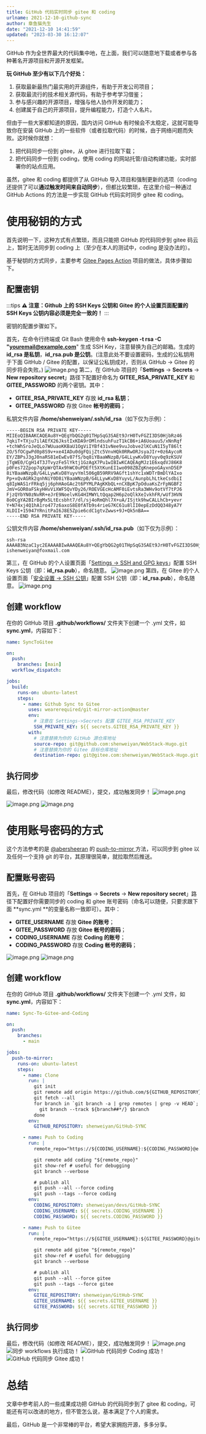 ```yaml
---
title: GitHub 代码实时同步 gitee 和 coding
urlname: 2021-12-10-github-sync
author: 章鱼猫先生
date: "2021-12-10 14:41:59"
updated: "2023-03-30 16:12:07"
---
```


GitHub 作为全世界最大的代码集中地，在上面，我们可以随意地下载或者参与各种著名开源项目和开源开发框架。

**玩 GitHub 至少有以下几个好处：**

1.  获取最新最热门最实用的开源组件，有助于开发公司项目；
2.  获取最流行的技术相关源代码，有助于参考学习借鉴；
3.  参与感兴趣的开源项目，增强与他人协作开发的能力；
4.  创建属于自己的开源项目，提升编程能力，打造个人名片。

但由于一些大家都知道的原因，国内访问 GitHub 有时候会不太稳定，这就可能导致你在安装 GitHub 上的一些软件（或者拉取代码）的时候，由于网络问题而失败。这时候你就想：

1.  把代码同步一份到 gitee，从 gitee 进行拉取下载；
2.  把代码同步一份到 coding，使用 coding 的网站托管/自动构建功能，实时部署你的站点应用。

虽然，gitee 和 coding 都提供了从 GitHub 导入项目和强制更新的选项（coding 还提供了可以**通过触发时间来自动同步**），但都比较繁琐，在这里介绍一种通过 GitHub Actions 的方法是一步实现 GitHub 代码实时同步 gitee 和 coding。

# 使用秘钥的方式

首先说明一下，这种方式有点繁琐，而且只能把 GitHub 的代码同步到 gitee 码云上，暂时无法同步到 coding 上（至少在本人的测试中，coding 是没办法的）。

基于秘钥的方式同步，主要参考 [Gitee Pages Action](https://github.com/yanglbme/gitee-pages-action) 项目的做法，具体步骤如下。

## 配置密钥

:::tips
**⚠️ 注意：Github 上的 SSH Keys 公钥和 Gitee 的个人设置页面配置的 SSH Keys 公钥内容必须是完全一致的！**
:::

密钥的配置步骤如下。

首先，在命令行终端或 Git Bash 使用命令 **ssh-keygen -t rsa -C "<youremail@example.com>**" 生成 SSH Key，注意替换为自己的邮箱。生成的 **id_rsa 是私钥**，**id_rsa.pub 是公钥**。(注意此处不要设置密码，生成的公私钥用于下面 GitHub / Gitee 的配置，以保证公私钥成对，否则从 GitHub -> Gitee 的同步将会失败。)
![image.png](https://shub-1251708715.cos.ap-guangzhou.myqcloud.com/elog-cookbook-img/FnLtojw2-D77uJnv9XmlQRGFrXoZ.png)
第二，在 GitHub 项目的「**Settings** -> **Secrets** → **New repository secret**」路径下配置好命名为 **GITEE_RSA_PRIVATE_KEY** 和 **GITEE_PASSWORD** 的两个密钥。其中：

- **GITEE_RSA_PRIVATE_KEY** 存放 **id_rsa 私钥**；
- **GITEE_PASSWORD** 存放 Gitee **帐号的密码**；

私钥文件内容 **/home/shenweiyan/.ssh/id_rsa**（如下仅为示例）：

    -----BEGIN RSA PRIVATE KEY-----
    MIIEoQIBAAKCAQEAu8Y+QEgYbQG2g01THpSqG3SAEt9JrH0TvFGZI3DS0HjbRz46
    7qkiT+TXju7ilAEfX26JkstIxKDA9rOMlndsuhFuzT1kCB6+iA6Uoauu5/xNnRqf
    +tchWhSroJeQLo7WUuaoKKBaU1OgViIYBf431vNee9vuJobve2lKCuN1I5yT86lt
    2O/5fOCgwPd0p8S9v+xe4IADu0dgFQijZtc5VnvHQk0RRwORJsyaJIr+0z6AycoR
    EY/ZBPsJ3gJ0naRS81eEwEv87fS/bq8iYBaaWNzpB/G4LLywKvD8Yuyv0q9zKSUV
    jTgWE0/CgH14T3JTvyzFe5lYktj1GzAgX7Pu1wIBIwKCAQEAgMJz1E6xqdVJ86K8
    p0Fes72Zpop7qXpWrQTAx9hWC0uPDEft5XtKunEI1wo098ZBZgKnepoGAyxnD5EP
    8iYBaaWNzpB/G4LLywKvD8YuyvYml506gB59RRV9AGft1shYc1xWDTrBmDlYAIxo
    Pp+xQvAGRk2qnhNiY0D8iYBaaWNzpB/G4LLywKvD8YuyvL/AunpbLhLtkeCsdbiI
    q8IpWAS1rFRkq5jj6phHAoGAc2t6PYMLPAgKKbQL+nCXBpK7pOduaKsZrFpNGBF2
    JmV+GOR0aFSkyHHvViXWF5QvYDy26/ROEVGEcHcAMF0iEvtsRa3WHv9otVf7tPJ6
    FjzQYbYN0zNvRR+eJrE9NoelvKG4HIMWYLtQqap2H6p2oQlkXeIvkhFR/wUf3HVN
    8o0CgYA2BIrBgMx5LtEcsbht7/dl/sj4oRmQhl7X+uA/ISjtk9hwCALLhCb+yevr
    Y+N74xj4Q1hA1ro477z6axoS8E0fATb9s4rieG7KC61u8lII0epEzDdQQ348yA7Y
    XLDII+15947YRnitPaI6J8E5Zpie6cdC1gtvZwws+9J+Qk5nBA==
    -----END RSA PRIVATE KEY-----

公钥文件内容 **/home/shenweiyan/.ssh/id_rsa.pub**（如下仅为示例）：

    ssh-rsa AAAAB3NzaC1yc2EAAAABIwAAAQEAu8Y+QEgYbQG2g01THpSqG3SAEt9JrH0TvFGZI3DS0HjbRz467qkiT+TXju7ilAEfX26JkstIxKDA9rOMlndsuhFpWAS1rFRkq5jj6phHAoGAc2t6PYMLPAgKKbQL+nCXBpK7pOduT3JTvyzFe5lYktj1GzAgX7Pu1w== ishenweiyan@foxmail.com

第三，在 GitHub 的个人设置页面「[Settings -> SSH and GPG keys](https://github.com/settings/keys)」配置 SSH Keys 公钥（即：**id_rsa.pub**），命名随意。
![image.png](https://shub-1251708715.cos.ap-guangzhou.myqcloud.com/elog-cookbook-img/FtcUhF3OCjBv7i0AZpOHWVpUoGkr.png)
第四，在 Gitee 的个人设置页面「[安全设置 -> SSH 公钥](https://gitee.com/profile/sshkeys)」配置 SSH 公钥（即：**id_rsa.pub**），命名随意。
![image.png](https://shub-1251708715.cos.ap-guangzhou.myqcloud.com/elog-cookbook-img/Fsey-rTV7Z0rZMAvirujPTPobsL5.png)

## 创建 workflow

在你的 GitHub 项目 **.github/workflows/** 文件夹下创建一个 .yml 文件，如 **sync.yml**，内容如下：

```yaml
name: SyncToGitee

on:
  push:
    branches: [main]
  workflow_dispatch:

jobs:
  build:
    runs-on: ubuntu-latest
    steps:
      - name: Github Sync to Gitee
        uses: wearerequired/git-mirror-action@master
        env:
          # 注意在 Settings->Secrets 配置 GITEE_RSA_PRIVATE_KEY
          SSH_PRIVATE_KEY: ${{ secrets.GITEE_RSA_PRIVATE_KEY }}
        with:
          # 注意替换为你的 GitHub 源仓库地址
          source-repo: git@github.com:shenweiyan/WebStack-Hugo.git
          # 注意替换为你的 Gitee 目标仓库地址
          destination-repo: git@gitee.com:shenweiyan/WebStack-Hugo.git
```

## 执行同步

最后，修改代码（如修改 README），提交，成功触发同步！
![image.png](https://shub-1251708715.cos.ap-guangzhou.myqcloud.com/elog-cookbook-img/FhNciqJ2JAce216HOdJhqNMLNylJ.png)

![image.png](https://shub-1251708715.cos.ap-guangzhou.myqcloud.com/elog-cookbook-img/Fr8zbEMkhW6KnY1RqwtOwMX0ezP_.png)
![image.png](https://shub-1251708715.cos.ap-guangzhou.myqcloud.com/elog-cookbook-img/FhC-7z6OHx5gKOtXGRdFbh3JL60z.png)

# 使用账号密码的方式

这个方法参考的是 [@abersheeran](https://github.com/abersheeran) 的 [push-to-mirror ](https://github.com/abersheeran/index.py/blob/a9ef1e2dca0c975108b942657679ec47908c7bcc/.github/workflows/setup.yml#L55-L82)方法，可以同步到 gitee 以及任何一个支持 git 的平台，其原理很简单，就拉取然后推送。

## 配置账号密码

首先，在 GitHub 项目的「**Settings** -> **Secrets** → **New repository secret**」路径下配置好你需要同步的 coding 和 gitee 账号密码（命名可以随便，只要求跟下面 \*\*sync.yml \*\*的变量名称一致即可）。其中：

- **GITEE_USERNAME** 存放 **Gitee 的账号**；
- **GITEE_PASSWORD** 存放 **Gitee** **帐号的密码**；
- **CODING_USERNAME** 存放 **Coding 的账号**；
- **CODING_PASSWORD** 存放 **Coding** **帐号的密码**；

![image.png](https://shub-1251708715.cos.ap-guangzhou.myqcloud.com/elog-cookbook-img/FsW8HjkaxCtwI0YVC4DHrFPceXmD.png)
![image.png](https://shub-1251708715.cos.ap-guangzhou.myqcloud.com/elog-cookbook-img/FrllDsG6dnVD9N553JIP4a1GVOZA.png)

## 创建 workflow

在你的 GitHub 项目 **.github/workflows/** 文件夹下创建一个 .yml 文件，如 **sync.yml**，内容如下：

```yaml
name: Sync-To-Gitee-and-Coding

on:
  push:
    branches:
      - main

jobs:
  push-to-mirror:
    runs-on: ubuntu-latest
    steps:
      - name: Clone
        run: |
          git init
          git remote add origin https://github.com/${GITHUB_REPOSITORY}.git
          git fetch --all
          for branch in `git branch -a | grep remotes | grep -v HEAD`; do
            git branch --track ${branch##*/} $branch
          done
        env:
          GITHUB_REPOSITORY: shenweiyan/GitHub-SYNC

      - name: Push to Coding
        run: |
          remote_repo="https://${CODING_USERNAME}:${CODING_PASSWORD}@e.coding.net/${CODING_REPOSITORY}.git"

          git remote add coding "${remote_repo}"
          git show-ref # useful for debugging
          git branch --verbose

          # publish all
          git push --all --force coding
          git push --tags --force coding
        env:
          CODING_REPOSITORY: shenweiyan/devs/GitHub-SYNC
          CODING_USERNAME: ${{ secrets.CODING_USERNAME }}
          CODING_PASSWORD: ${{ secrets.CODING_PASSWORD }}

      - name: Push to Gitee
        run: |
          remote_repo="https://${GITEE_USERNAME}:${GITEE_PASSWORD}@gitee.com/${GITEE_REPOSITORY}.git"

          git remote add gitee "${remote_repo}"
          git show-ref # useful for debugging
          git branch --verbose

          # publish all
          git push --all --force gitee
          git push --tags --force gitee
        env:
          GITEE_REPOSITORY: shenweiyan/GitHub-SYNC
          GITEE_USERNAME: ${{ secrets.GITEE_USERNAME }}
          GITEE_PASSWORD: ${{ secrets.GITEE_PASSWORD }}
```

## 执行同步

最后，修改代码（如修改 README），提交，成功触发同步！
![image.png](https://shub-1251708715.cos.ap-guangzhou.myqcloud.com/elog-cookbook-img/FnPI_f183sRTBRgB6Gh5bVbzJE7b.png)
![同步 workflows 执行成功！](https://shub-1251708715.cos.ap-guangzhou.myqcloud.com/elog-cookbook-img/Fn7B-rFuN_RYsSuuraS0H7YpBx-f.png "同步 workflows 执行成功！")
![GitHub 代码同步 Coding 成功！](https://shub-1251708715.cos.ap-guangzhou.myqcloud.com/elog-cookbook-img/FqGnfZCiqR_Jd1EiWghqmztpcfe2.png "GitHub 代码同步 Coding 成功！")
![GitHub 代码同步 Gitee 成功！](https://shub-1251708715.cos.ap-guangzhou.myqcloud.com/elog-cookbook-img/FlfUfgGFbwojp08rLox4EwsFVP4d.png "GitHub 代码同步 Gitee 成功！")

# 总结

文章中参考前人的一些成果成功把 GitHub 的代码同步到了 gitee 和 coding，可能还有可以改进的地方，但不管怎么说，基本满足了个人的需求。

最后，GitHub 是一个非常棒的平台，希望大家拥抱开源，多多分享。
